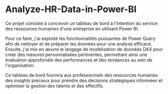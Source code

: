 # Analyze-HR-Data-in-Power-BI

Ce projet consiste à concevoir un tableau de bord à l'intention du service des ressources humaines d'une entreprise en utilisant Power BI. 

Pour ce faire, j'ai exploité les fonctionnalités puissantes de Power Query afin de nettoyer et de préparer les données pour une analyse efficace. Ensuite, j'ai mis en œuvre le langage de modélisation de données DAX pour créer des mesures personnalisées pertinentes, permettant ainsi une évaluation approfondie des performances et des tendances au sein de l'organisation. 

Ce tableau de bord fournira aux professionnels des ressources humaines des insights précieux pour prendre des décisions stratégiques informées et optimiser la gestion des talents et des effectifs.

